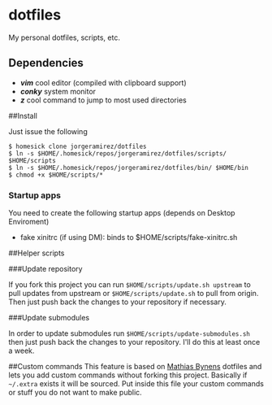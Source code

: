 # dotfiles

My personal dotfiles, scripts, etc.

## Dependencies

* _**vim**_ cool editor (compiled with clipboard support)
* _**conky**_ system monitor
* _**z**_ cool command to jump to most used directories

##Install

Just issue the following

    $ homesick clone jorgeramirez/dotfiles
    $ ln -s $HOME/.homesick/repos/jorgeramirez/dotfiles/scripts/ $HOME/scripts
    $ ln -s $HOME/.homesick/repos/jorgeramirez/dotfiles/bin/ $HOME/bin
    $ chmod +x $HOME/scripts/*

### Startup apps

You need to create the following startup apps (depends on Desktop Enviroment)

* fake xinitrc (if using DM): binds to $HOME/scripts/fake-xinitrc.sh

##Helper scripts

###Update repository

If you fork this project you can run `$HOME/scripts/update.sh upstream` to pull updates
from upstream or `$HOME/scripts/update.sh` to pull from origin. Then just push back
the changes to your repository if necessary.

###Update submodules

In order to update submodules run `$HOME/scripts/update-submodules.sh` then just
push back the changes to your repository. I'll do this at least once a week.

##Custom commands
This feature is based on [Mathias Bynens](https://github.com/mathiasbynens/dotfiles) dotfiles and lets
you add custom commands without forking this project. Basically if `~/.extra` exists it will be sourced.
Put inside this file your custom commands or stuff you do not want to make public.
